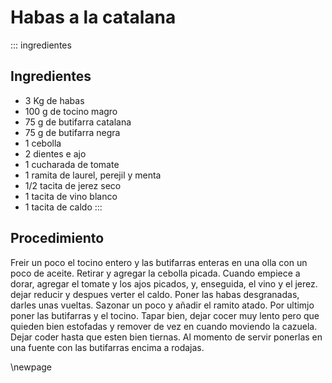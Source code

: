 # Habas a la catalana

::: ingredientes
## Ingredientes

- 3 Kg de habas
- 100 g de tocino magro
- 75 g de butifarra catalana
- 75 g de butifarra negra
- 1 cebolla
- 2 dientes e ajo
- 1 cucharada de tomate
- 1 ramita de laurel, perejil y menta
- 1/2 tacita de jerez seco
- 1 tacita de vino blanco
- 1 tacita de caldo
:::


## Procedimiento

Freir un poco el tocino entero y las butifarras enteras en una olla con un poco de aceite.
Retirar y agregar la cebolla picada.
Cuando empiece a dorar, agregar el tomate y los ajos picados,
y, enseguida, el vino y el jerez.
dejar reducir y despues verter el caldo.
Poner las habas desgranadas, darles unas vueltas.
Sazonar un poco y añadir el ramito atado.
Por ultimjo poner las butifarras y el tocino.
Tapar bien, dejar cocer muy lento pero que quieden bien estofadas
y remover de vez en cuando moviendo la cazuela.
Dejar coder hasta que esten bien tiernas.
Al momento de servir ponerlas en una fuente con las butifarras encima a rodajas.

\newpage



